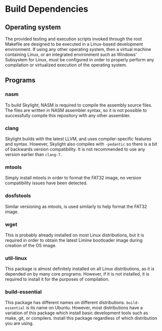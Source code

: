 # Build Dependencies
## Operating system
The provided testing and execution scripts invoked through the root Makefile are designed to be executed in a Linux-based development environment. If using any other operating system, then a virtual machine containing Linux, or an integrated environment such as Windows' Subsystem for Linux, must be configured in order to properly perform any compilation or virtualized execution of the operating system.
## Programs
### nasm
To build Skylight, NASM is required to compile the assembly source files. The files are written in NASM assembler syntax, so it is not possible to successfully compile this repository with any other assembler.
### clang
Skylight builds with the latest LLVM, and uses compiler-specific features and syntax. However, Skylight also compiles with `-pedantic` so there is a bit of backwards version compatibility. It is not recommended to use any version earlier than `clang-7`.
### mtools
Simply install mtools in order to format the FAT32 image, no version compatibility issues have been detected.
### dosfstools
Similar versioning as mtools, is used similarly to help format the FAT32 image.
### wget
This is probably already installed on most Linux distributions, but it is required in order to obtain the latest Limine bootloader image during creation of the OS image.
### util-linux
This package is almost definitely installed on all Linux distributions, as it is depended on by many core programs. However, if it is not installed, it is required to install it for the purposes of compilation.
### build-essential
This package has different names on different distributions. `build-essential` is its name on Ubuntu. However, most distributions have a variation of this package which install basic development tools such as make, git, or compilers. Install this package regardless of which distribution you are using.